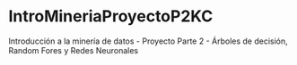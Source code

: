 # IntroMineriaProyectoP2KC
Introducción a la minería de datos - Proyecto Parte 2 - Árboles de decisión, Random Fores y Redes Neuronales
